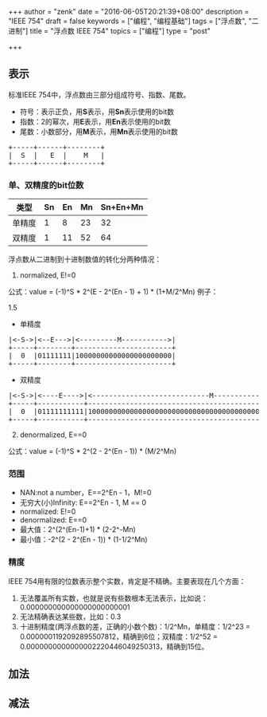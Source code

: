 +++
author = "zenk"
date = "2016-06-05T20:21:39+08:00"
description = "IEEE 754"
draft = false
keywords = ["编程", "编程基础"]
tags = ["浮点数", "二进制"]
title = "浮点数 IEEE 754"
topics = ["编程"]
type = "post"

+++

## 表示

标准IEEE 754中，浮点数由三部分组成符号、指数、尾数。

* 符号：表示正负，用**S**表示，用**Sn**表示使用的bit数
* 指数：2的幂次，用**E**表示，用**En**表示使用的bit数
* 尾数：小数部分，用**M**表示，用**Mn**表示使用的bit数

<pre>
+-----+------+--------+
|  S  |   E  |    M   |
+-----+------+--------+
</pre>

### 单、双精度的bit位数

|类型|Sn|En|Mn|Sn+En+Mn|
|----|--|--|--|-------|
|单精度|1|8|23|32|
|双精度|1|11|52|64|


浮点数从二进制到十进制数值的转化分两种情况：

1. normalized, E!=0

公式：value = (-1)^S * 2^(E - 2^(En - 1) + 1) * (1+M/2^Mn)
例子：

1.5

* 单精度

<pre>
|<-S->|<--E--->|<---------M----------->|
+-----+--------+-----------------------+
|  0  |01111111|10000000000000000000000|
+-----+--------+-----------------------+
</pre>

* 双精度
<pre>
|<-S->|<----E---->|<----------------------------M----------------------->|
+-----+-----------+------------------------------------------------------+
|  0  |01111111111|100000000000000000000000000000000000000000000000000000|
+-----+-----------+------------------------------------------------------+
</pre>

2. denormalized, E==0

公式：value = (-1)^S * 2^(2 - 2^(En - 1)) * (M/2^Mn) 

### 范围

* NAN:not a number，E==2^En - 1，M!=0
* 无穷大(小)Infinity: E==2^En - 1, M == 0
* normalized: E!=0
* denormalized: E==0
* 最大值：2^(2^(En-1)+1) * (2-2^-Mn)
* 最小值：-2^(2 - 2^(En - 1)) * (1-1/2^Mn)

### 精度
IEEE 754用有限的位数表示整个实数，肯定是不精确。主要表现在几个方面：

1. 无法覆盖所有实数，也就是说有些数根本无法表示，比如说：0.000000000000000000000001
2. 无法精确表达某些数，比如：0.3
3. 十进制精度(两浮点数的差，正确的小数个数)：1/2^Mn，单精度：1/2^23 = 0.0000001192092895507812，精确到6位；双精度：1/2^52 = 0.0000000000000002220446049250313，精确到15位。

## 加法

## 减法
